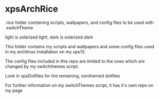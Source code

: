 # xpsArchRice
.rice folder containing scripts, wallpapers, and config files to be used with .switchTheme

light is solarized light, dark is solarized dark

This folder contains my scripts and wallpapers and some config files used in my archlinux installation on my xps13.

The config files included in this repo are limited to the ones which are changed by my switchthemes script.

Look in xpsDotfiles for the remaining, nonthemed dotfiles

For further information on my switchThemes script, it has it's own repo on my page
